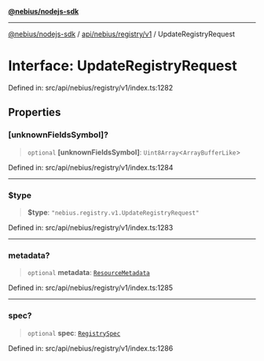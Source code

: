 [**@nebius/nodejs-sdk**](../../../../../README.md)

---

[@nebius/nodejs-sdk](../../../../../README.md) / [api/nebius/registry/v1](../README.md) / UpdateRegistryRequest

# Interface: UpdateRegistryRequest

Defined in: src/api/nebius/registry/v1/index.ts:1282

## Properties

### \[unknownFieldsSymbol\]?

> `optional` **\[unknownFieldsSymbol\]**: `Uint8Array`\<`ArrayBufferLike`\>

Defined in: src/api/nebius/registry/v1/index.ts:1284

---

### $type

> **$type**: `"nebius.registry.v1.UpdateRegistryRequest"`

Defined in: src/api/nebius/registry/v1/index.ts:1283

---

### metadata?

> `optional` **metadata**: [`ResourceMetadata`](../../../common/v1/interfaces/ResourceMetadata.md)

Defined in: src/api/nebius/registry/v1/index.ts:1285

---

### spec?

> `optional` **spec**: [`RegistrySpec`](RegistrySpec.md)

Defined in: src/api/nebius/registry/v1/index.ts:1286

